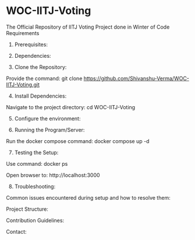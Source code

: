 # WOC-IITJ-Voting
The Official Repository of IITJ Voting Project done in Winter of Code
Requirements
1. Prerequisites:

<!-- List of required software (e.g., Node.js, Python, Java, etc.) with minimum version numbers.
Any system-specific requirements (e.g., OS, Docker, etc.)
Environment variables that must be set. -->

2. Dependencies:

<!-- Package managers used (npm, pip, yarn, etc.)
Instructions for installing third-party libraries or modules.
Setup Steps -->

3. Clone the Repository:

Provide the command:
git clone https://github.com/Shivanshu-Verma/WOC-IITJ-Voting.git

4. Install Dependencies:

Navigate to the project directory:
cd WOC-IITJ-Voting


5. Configure the environment: 

<!-- Detail any required environment variables.
Provide sample configuration files (e.g., .env.sample). -->

6. Running the Program/Server:

Run the docker compose command:
docker compose up -d
<!-- This command builds and starts a container that contains all the dependencies like npm install and other setup commands.
Once the container is running, it automatically starts the server. -->

7. Testing the Setup:

Use command:
docker ps
<!-- This command shows all the active running containers -->
Open browser to:
http://localhost:3000
<!-- Port 3000 in docker file is mapped to port 3000 of localhost -->

8. Troubleshooting:

Common issues encountered during setup and how to resolve them:
<!-- Links to relevant documentation or FAQs.
Additional Information -->

Project Structure:
<!-- Briefly describe the project folder layout so new developers know where to find key files. -->

Contribution Guidelines:
<!-- Link to or include instructions on how to contribute changes or report issues. -->

Contact:
<!-- Information on how to reach out for further assistance if something isn’t working as expected. -->